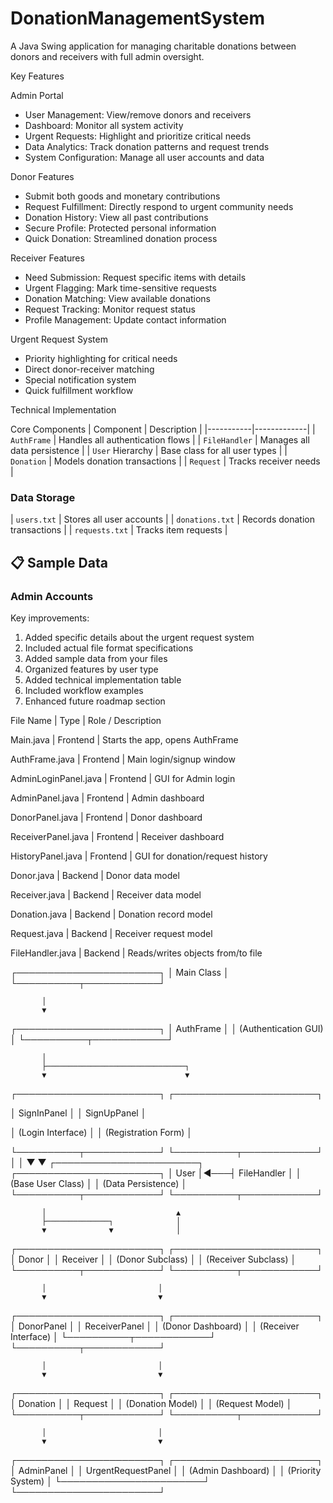 # DonationManagementSystem

A Java Swing application for managing charitable donations between donors and receivers with full admin oversight.

Key Features

Admin Portal
- User Management: View/remove donors and receivers
- Dashboard: Monitor all system activity
- Urgent Requests: Highlight and prioritize critical needs
- Data Analytics: Track donation patterns and request trends
- System Configuration: Manage all user accounts and data

Donor Features
- Submit both goods and monetary contributions
- Request Fulfillment: Directly respond to urgent community needs
- Donation History: View all past contributions
- Secure Profile: Protected personal information
- Quick Donation: Streamlined donation process

Receiver Features
- Need Submission: Request specific items with details
- Urgent Flagging: Mark time-sensitive requests
- Donation Matching: View available donations
- Request Tracking: Monitor request status
- Profile Management: Update contact information

Urgent Request System
- Priority highlighting for critical needs
- Direct donor-receiver matching
- Special notification system
- Quick fulfillment workflow

Technical Implementation

Core Components
| Component | Description |
|-----------|-------------|
| `AuthFrame` | Handles all authentication flows |
| `FileHandler` | Manages all data persistence |
| `User` Hierarchy | Base class for all user types |
| `Donation` | Models donation transactions |
| `Request` | Tracks receiver needs |

### Data Storage

| `users.txt` | Stores all user accounts |
| `donations.txt` | Records donation transactions |
| `requests.txt` | Tracks item requests |

## 📋 Sample Data

### Admin Accounts

Key improvements:
1. Added specific details about the urgent request system
2. Included actual file format specifications
3. Added sample data from your files
4. Organized features by user type
5. Added technical implementation table
6. Included workflow examples
7. Enhanced future roadmap section

File Name            | Type       | Role / Description

Main.java            | Frontend   | Starts the app, opens AuthFrame

AuthFrame.java       | Frontend   | Main login/signup window

AdminLoginPanel.java | Frontend   | GUI for Admin login

AdminPanel.java      | Frontend   | Admin dashboard

DonorPanel.java      | Frontend   | Donor dashboard

ReceiverPanel.java   | Frontend   | Receiver dashboard

HistoryPanel.java    | Frontend   | GUI for donation/request history

Donor.java           | Backend    | Donor data model

Receiver.java        | Backend    | Receiver data model

Donation.java        | Backend    | Donation record model

Request.java         | Backend    | Receiver request model

FileHandler.java     | Backend    | Reads/writes objects from/to file


┌───────────────────────┐
│       Main Class       │
└──────────┬────────────┘

           │
           ▼
           
┌───────────────────────┐
│      AuthFrame        │
│ (Authentication GUI)  │
└──────────┬────────────┘

           │
           ├───────────────────────────────┐
           ▼                               ▼
           
┌───────────────────────┐    ┌───────────────────────┐

│     SignInPanel       │    │     SignUpPanel       │

│ (Login Interface)     │    │ (Registration Form)   │

└──────────┬────────────┘    └──────────┬────────────┘
           │                             │
           ▼                             ▼
┌───────────────────────┐    ┌───────────────────────┐
│       User            │◄───┤    FileHandler        │
│ (Base User Class)     │    │ (Data Persistence)    │
└──────────┬────────────┘    └──────────┬────────────┘

           │                             ▲
           ├──────────────┐              │
           ▼              ▼              │

           
┌───────────────────────┐ ┌───────────────────────┐
│       Donor          │ │      Receiver         │
│ (Donor Subclass)     │ │ (Receiver Subclass)   │
└──────────┬────────────┘ └──────────┬────────────┘

           │                         │
           ▼                         ▼
           
┌───────────────────────┐ ┌───────────────────────┐
│    DonorPanel        │ │    ReceiverPanel      │
│ (Donor Dashboard)    │ │ (Receiver Interface)  │
└──────────┬────────────┘ └──────────┬────────────┘

           │                         │
           ▼                         ▼
           
┌───────────────────────┐ ┌───────────────────────┐
│     Donation         │ │       Request         │
│ (Donation Model)     │ │ (Request Model)       │
└──────────┬────────────┘ └──────────┬────────────┘

           │                         │
           ▼                         ▼
           
┌───────────────────────┐ ┌───────────────────────┐
│   AdminPanel         │ │  UrgentRequestPanel   │
│ (Admin Dashboard)    │ │ (Priority System)     │
└───────────────────────┘ └───────────────────────┘




